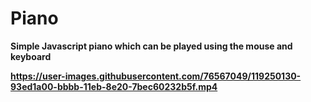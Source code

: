 <h1><b>Piano </h1>
<p><b>Simple Javascript piano which can be played using the mouse and keyboard</p>

https://user-images.githubusercontent.com/76567049/119250130-93ed1a00-bbbb-11eb-8e20-7bec60232b5f.mp4

  
